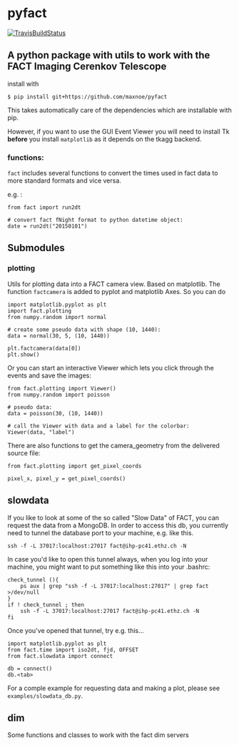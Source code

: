 # pyfact
[![TravisBuildStatus](https://travis-ci.org/MaxNoe/pyfact.svg?branch=master)](https://travis-ci.org/MaxNoe/pyfact)
## A python package with utils to work with the FACT Imaging Cerenkov Telescope

install with 

```{shell session}
$ pip install git+https://github.com/maxnoe/pyfact
```
This takes automatically care of the dependencies which are installable with pip.

However, if you want to use the GUI Event Viewer you will need to install Tk __before__ you install `matplotlib` as it depends on the tkagg backend.

### functions:

`fact` includes several functions to convert the times used in fact data to more 
standard formats and vice versa.

e.g. :

```{python}
from fact import run2dt

# convert fact fNight format to python datetime object:
date = run2dt("20150101")
```


## Submodules
### plotting

Utils for plotting data into a FACT camera view. Based on matplotlib.
The function `factcamera` is added to pyplot and matplotlib Axes. 
So you can do

```{python}
import matplotlib.pyplot as plt
import fact.plotting
from numpy.random import normal

# create some pseudo data with shape (10, 1440):
data = normal(30, 5, (10, 1440))

plt.factcamera(data[0])
plt.show()

```

Or you can start an interactive Viewer which lets you click
through the events and save the images:

```{python}
from fact.plotting import Viewer()
from numpy.random import poisson

# pseudo data:
data = poisson(30, (10, 1440))

# call the Viewer with data and a label for the colorbar:
Viewer(data, "label")
```
There are also functions to get the camera_geometry from the delivered source file:

```{python}
from fact.plotting import get_pixel_coords

pixel_x, pixel_y = get_pixel_coords()
```

## slowdata

If you like to look at some of the so called "Slow Data" of FACT, you can request the data from a MongoDB. 
In order to access this db, you currently need to tunnel the database port to your machine, e.g. like this.
```{bash}
ssh -f -L 37017:localhost:27017 fact@ihp-pc41.ethz.ch -N
```

In case you'd like to open this tunnel always, when you log into your machine, you might want to 
put something like this into your .bashrc:
```{bash}
check_tunnel (){
    ps aux | grep "ssh -f -L 37017:localhost:27017" | grep fact >/dev/null
}
if ! check_tunnel ; then
    ssh -f -L 37017:localhost:27017 fact@ihp-pc41.ethz.ch -N
fi
```

Once you've opened that tunnel, try e.g. this...
```{python}
import matplotlib.pyplot as plt
from fact.time import iso2dt, fjd, OFFSET
from fact.slowdata import connect

db = connect()
db.<tab>
```

For a comple example for requesting data and making a plot, please see `examples/slowdata_db.py`.

## dim

Some functions and classes to work with the fact dim servers
